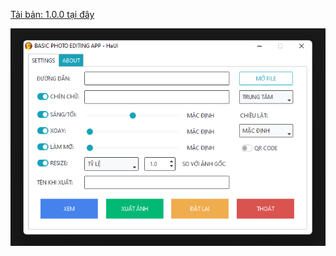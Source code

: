 [Tải bản: 1.0.0 tại đây](https://bom.so/basic-photo-editing-app-v100)

![alt text](https://github.com/giangdn1205/my-website/blob/master/basic-photo-editing-app/main.png)

